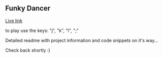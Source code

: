 ## Funky Dancer

[Live link][funkydancer]

to play use the keys: "j", "k", "l", ";"

Detailed readme with project information and code snippets on it's way...

Check back shortly :)

[funkydancer]: https://friskyb.github.io/FunkyDancer/
